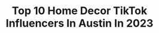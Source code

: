 ---
title: Top 10 Home Decor TikTok Influencers In Austin In 2023
description: >-
  Find top home decor TikTok influencers in Austin in 2023. Most popular hashtags: #fyp #homedecor #austin #texas.
platform: TikTok
hits: 24
text_top: Discover the best TikTok accounts on inBeat.
text_bottom: inBeat aggregates 24 TikTok influencers like this in Austin, United States for you to connect with.
profiles:
  - username: "swiftwellness"
    fullname: >-
      swiftwellness
    bio: >-
      Affordable outfits in Austin TX. Shop my looks + more outfit ideas here 👇🏻
    location: "United States"
    followers: 201600
    engagement: 508
    commentsToLikes: 0.035984
    id: ck81q0y7qf2fw0j7865fjsj3q
    verified: false
    hashtags: "#casualoutfits, #amazonfinds2021, #affordableoutfits, #swimsuithaul"
  - username: "marianaxvalencia"
    fullname: >-
      Mariana
    bio: >-
      follow for fashion & diy things 🖤 austinnnnnn tx
    location: "United States"
    followers: 18900
    engagement: 635
    commentsToLikes: 0.024463
    id: ckce7riuyl7gv0j235z8mmy4r
    verified: false
    hashtags: "#ootd, #fyp, #diy, #fashioninspo"
  - username: "lisaguzmangroup"
    fullname: >-
      Lisa Marie Guzman
    bio: >-
      Add me on IG ⬆️ TX Real Estate Sell | Buy | Invest | eXp Realty 🏠📲
    location: "United States"
    followers: 25400
    engagement: 898
    commentsToLikes: 0.029894
    id: ckbfdo61w74rh0j237hdl905g
    verified: false
    hashtags: "#texas, #sanantonio, #realtor, #newhome"
  - username: "texasluxuryliving"
    fullname: >-
      DianaRealtor
    bio: >-
      Let me find your next home 🏡 at the best rate! Fill out link for more info 📲
    location: "United States"
    followers: 106000
    engagement: 1116
    commentsToLikes: 0.017731
    id: ckcjcs62d9p6n0j23vqqxom0i
    verified: false
    hashtags: "#ny, #houston, #moneytok, #chicago"
  - username: "gonikiko"
    fullname: >-
      Nikiko E
    bio: >-
      Just happy to be a germ on this rock ball 🌎🤸🏻‍♀️ Follow me on Insta @gonikiko
    location: "United States"
    followers: 60500
    engagement: 919
    commentsToLikes: 0.016332
    id: ckdbx08p4e69u0j230a0zntw4
    verified: false
    hashtags: "#travel, #fyp, #diy, #homedecor"
  - username: "hannnahhmae"
    fullname: >-
      hannah hampton
    bio: >-
      outfit inspo + vlogs + bride to be 🤍 Let’s be besties!
    location: "United States"
    followers: 384500
    engagement: 1507
    commentsToLikes: 0.015182
    id: ck90vq57b10nj0j78x5iie1t8
    verified: false
    hashtags: "#weddingtiktok, #homedecor, #fyp, #costarica"
  - username: "nicolevictoriagomez"
    fullname: >-
      Nicole Victoria Gomez
    bio: >-
      28♍️🧿 Follow me on insta⬆️
    location: "United States"
    followers: 48000
    engagement: 558
    commentsToLikes: 0.028025
    id: ck8nexq8kpbqj0j786lnsozjy
    verified: false
    hashtags: "#funny, #southpadre, #oldpeople, #grandpa"
  - username: "mariana.zarag"
    fullname: >-
      Mariana Zaragoza
    bio: >-
      Fashion. Beauty. Home. Oh, and baby! 👶🏻 IG @marianazarag
    location: "United States"
    followers: 8842
    engagement: 464
    commentsToLikes: 0.020990
    id: cka6czpu362630i78a6or5cw4
    verified: false
    hashtags: "#starbucks, #easyrecipe, #toddlermom, #recipe"
  - username: "sarahadamhafez"
    fullname: >-
      sarahadamhafez
    bio: >-
      IG + Youtube ☝🏼 Shop Clarins Gentle Renewing Cleaning Mousse 👇🏼
    location: "United States"
    followers: 414500
    engagement: 1331
    commentsToLikes: 0.029069
    id: ck9v17oyhftsz0j78zt9qgyyk
    verified: false
    hashtags: "#interiordesign, #hometour, #husbandandwife, #texas"
  - username: "zacharycoutu"
    fullname: >-
      Zachary :)
    bio: >-
      Every donation gets noticed and is appreciated
    location: "United States"
    followers: 43300
    engagement: 1630
    commentsToLikes: 0.010130
    id: ckbl26lnzz62r0j23hkkc8p0i
    verified: false
    hashtags: "#foryourpage, #freestyle, #motox, #checkyourvibe"
---